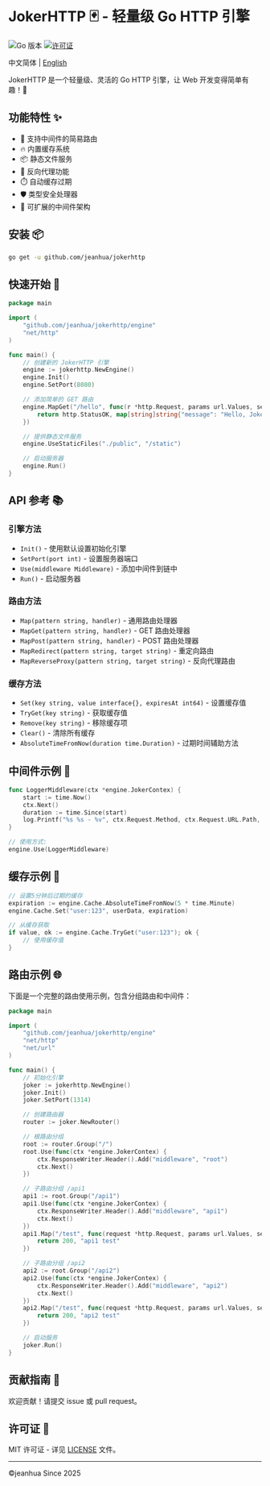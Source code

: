 # JokerHTTP 🃏 - 轻量级 Go HTTP 引擎

![Go 版本](https://img.shields.io/badge/Go-1.16+-blue.svg)
[![许可证](https://img.shields.io/badge/License-MIT-green.svg)](https://opensource.org/licenses/MIT)

<p aligen="center">中文简体 | <a href="README_en.md">English</a></p>

JokerHTTP 是一个轻量级、灵活的 Go HTTP 引擎，让 Web 开发变得简单有趣！🎉

## 功能特性 ✨

- 🚀 支持中间件的简易路由
- 🔥 内置缓存系统
- 📦 静态文件服务
- 🔄 反向代理功能
- ⏱️ 自动缓存过期
- 🛡️ 类型安全处理器
- 🧩 可扩展的中间件架构

## 安装 📦

```bash
go get -u github.com/jeanhua/jokerhttp
```

## 快速开始 🚀

```go
package main

import (
    "github.com/jeanhua/jokerhttp/engine"
	"net/http"
)

func main() {
	// 创建新的 JokerHTTP 引擎
	engine := jokerhttp.NewEngine()
	engine.Init()
	engine.SetPort(8080)

	// 添加简单的 GET 路由
	engine.MapGet("/hello", func(r *http.Request, params url.Values, setHeaders func(key, value string)) (int, interface{}) {
		return http.StatusOK, map[string]string{"message": "Hello, JokerHTTP! 🎭"}
	})

	// 提供静态文件服务
	engine.UseStaticFiles("./public", "/static")

	// 启动服务器
	engine.Run()
}
```

## API 参考 📚

### 引擎方法

- `Init()` - 使用默认设置初始化引擎
- `SetPort(port int)` - 设置服务器端口
- `Use(middleware Middleware)` - 添加中间件到链中
- `Run()` - 启动服务器

### 路由方法

- `Map(pattern string, handler)` - 通用路由处理器
- `MapGet(pattern string, handler)` - GET 路由处理器
- `MapPost(pattern string, handler)` - POST 路由处理器
- `MapRedirect(pattern string, target string)` - 重定向路由
- `MapReverseProxy(pattern string, target string)` - 反向代理路由

### 缓存方法

- `Set(key string, value interface{}, expiresAt int64)` - 设置缓存值
- `TryGet(key string)` - 获取缓存值
- `Remove(key string)` - 移除缓存项
- `Clear()` - 清除所有缓存
- `AbsoluteTimeFromNow(duration time.Duration)` - 过期时间辅助方法

## 中间件示例 🧩

```go
func LoggerMiddleware(ctx *engine.JokerContex) {
    start := time.Now()
    ctx.Next()
    duration := time.Since(start)
    log.Printf("%s %s - %v", ctx.Request.Method, ctx.Request.URL.Path, duration)
}

// 使用方式:
engine.Use(LoggerMiddleware)
```

## 缓存示例 💾

```go
// 设置5分钟后过期的缓存
expiration := engine.Cache.AbsoluteTimeFromNow(5 * time.Minute)
engine.Cache.Set("user:123", userData, expiration)

// 从缓存获取
if value, ok := engine.Cache.TryGet("user:123"); ok {
    // 使用缓存值
}
```

## 路由示例 🌐

下面是一个完整的路由使用示例，包含分组路由和中间件：

```go
package main

import (
    "github.com/jeanhua/jokerhttp/engine"
    "net/http"
    "net/url"
)

func main() {
    // 初始化引擎
    joker := jokerhttp.NewEngine()
    joker.Init()
    joker.SetPort(1314)

    // 创建路由器
    router := joker.NewRouter()

    // 根路由分组
    root := router.Group("/")
    root.Use(func(ctx *engine.JokerContex) {
        ctx.ResponseWriter.Header().Add("middleware", "root")
        ctx.Next()
    })

    // 子路由分组 /api1
    api1 := root.Group("/api1")
    api1.Use(func(ctx *engine.JokerContex) {
        ctx.ResponseWriter.Header().Add("middleware", "api1")
        ctx.Next()
    })
    api1.Map("/test", func(request *http.Request, params url.Values, setHeaders func(key, value string)) (status int, response interface{}) {
        return 200, "api1 test"
    })

    // 子路由分组 /api2
    api2 := root.Group("/api2")
    api2.Use(func(ctx *engine.JokerContex) {
        ctx.ResponseWriter.Header().Add("middleware", "api2")
        ctx.Next()
    })
    api2.Map("/test", func(request *http.Request, params url.Values, setHeaders func(key, value string)) (status int, response interface{}) {
        return 200, "api2 test"
    })

    // 启动服务
    joker.Run()
}
```



## 贡献指南 🤝

欢迎贡献！请提交 issue 或 pull request。

## 许可证 📜

MIT 许可证 - 详见 [LICENSE](./LICENSE) 文件。

---

©jeanhua Since 2025